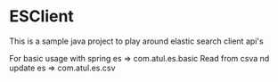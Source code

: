 # ESClient
This is a sample java project to play around elastic search client api's

For basic usage with spring es => com.atul.es.basic
Read from csva nd update es => com.atul.es.csv

